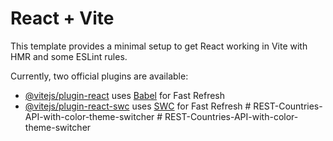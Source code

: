 # React + Vite

This template provides a minimal setup to get React working in Vite with HMR and some ESLint rules.

Currently, two official plugins are available:

- [@vitejs/plugin-react](https://github.com/vitejs/vite-plugin-react/blob/main/packages/plugin-react/README.md) uses [Babel](https://babeljs.io/) for Fast Refresh
- [@vitejs/plugin-react-swc](https://github.com/vitejs/vite-plugin-react-swc) uses [SWC](https://swc.rs/) for Fast Refresh
#   R E S T - C o u n t r i e s - A P I - w i t h - c o l o r - t h e m e - s w i t c h e r  
 #   R E S T - C o u n t r i e s - A P I - w i t h - c o l o r - t h e m e - s w i t c h e r  
 